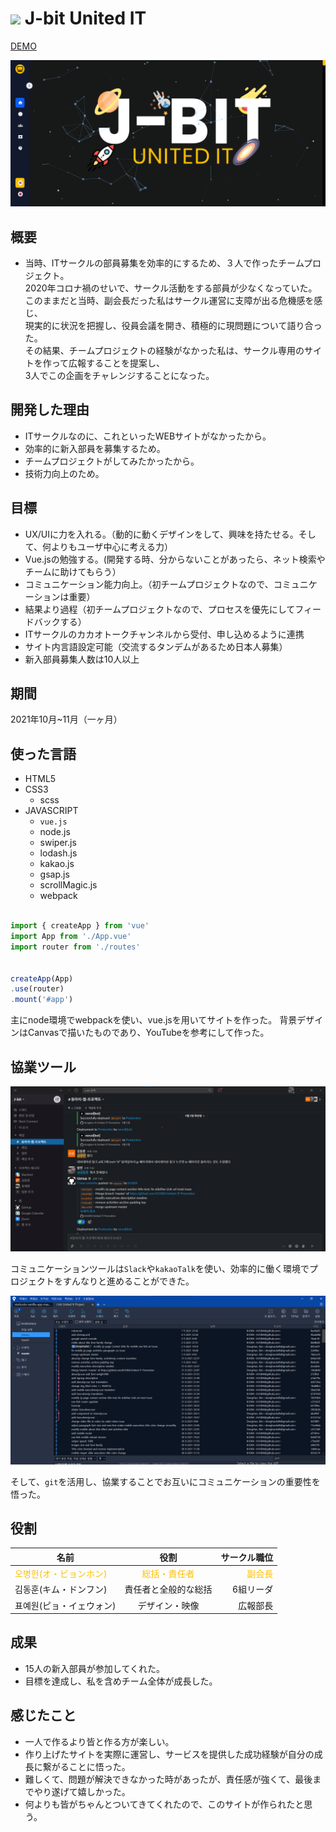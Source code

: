# <img src="https://united-it.vercel.app/caf7accdf11aa3b4df0c09b9b342e120.png" style="width:25px" /> J-bit United IT

<a href="https://united-it.vercel.app/#/" target="_blank">DEMO</a>

![screenshot](./src/assets/readme/screenshot.png)

## 概要
- 当時、ITサークルの部員募集を効率的にするため、３人で作ったチームプロジェクト。<br/>
2020年コロナ禍のせいで、サークル活動をする部員が少なくなっていた。<br/>
  このままだと当時、副会長だった私はサークル運営に支障が出る危機感を感じ、<br/>
  現実的に状況を把握し、役員会議を開き、積極的に現問題について語り合った。<br/>
  その結果、チームプロジェクトの経験がなかった私は、サークル専用のサイトを作って広報することを提案し、<br/>
  3人でこの企画をチャレンジすることになった。
  
## 開発した理由
- ITサークルなのに、これといったWEBサイトがなかったから。
- 効率的に新入部員を募集するため。
- チームプロジェクトがしてみたかったから。
- 技術力向上のため。

## 目標
- UX/UIに力を入れる。（動的に動くデザインをして、興味を持たせる。そして、何よりもユーザ中心に考える力）
- Vue.jsの勉強する。(開発する時、分からないことがあったら、ネット検索やチームに助けてもらう）
- コミュニケーション能力向上。（初チームプロジェクトなので、コミュニケーションは重要）
- 結果より過程（初チームプロジェクトなので、プロセスを優先にしてフィードバックする）
- ITサークルのカカオトークチャンネルから受付、申し込めるように連携
- サイト内言語設定可能（交流するタンデムがあるため日本人募集）
- 新入部員募集人数は10人以上

## 期間
2021年10月~11月（一ヶ月）

## 使った言語
- HTML5
- CSS3
    - scss
- JAVASCRIPT
    - `vue.js`
    - node.js
    - swiper.js
    - lodash.js
    - kakao.js 
    - gsap.js
    - scrollMagic.js
    - webpack

```javascript

import { createApp } from 'vue'
import App from './App.vue'
import router from './routes'


createApp(App)
.use(router)
.mount('#app')

```
主にnode環境でwebpackを使い、vue.jsを用いてサイトを作った。
背景デザインはCanvasで描いたものであり、YouTubeを参考にして作った。

## 協業ツール
![Slack](./src/assets/readme/Slack.png)

コミュニケーションツールは`Slack`や`kakaoTalk`を使い、効率的に働く環境でプロジェクトをすんなりと進めることができた。

![Slack](./src/assets/readme/Sourcetree.png)

そして、`git`を活用し、協業することでお互いにコミュニケーションの重要性を悟った。

## 役割
名前 | 役割 | サークル職位
--|:--:|--:
<span style="color:#fdc000">오병헌(オ・ビョンホン)</span>|<span style="color:#fdc000">総括・責任者</sapn>| <span style="color:#fdc000">副会長</span>
김동훈(キム・ドンフン) | 責任者と全般的な総括 | 6組リーダ
표예원(ピョ・イェウォン) | デザイン・映像 | 広報部長

## 成果
- 15人の新入部員が参加してくれた。
- 目標を達成し、私を含めチーム全体が成長した。

## 感じたこと
- 一人で作るより皆と作る方が楽しい。
- 作り上げたサイトを実際に運営し、サービスを提供した成功経験が自分の成長に繋がることに悟った。
- 難しくて、問題が解決できなかった時があったが、責任感が強くて、最後までやり遂げて嬉しかった。
- 何よりも皆がちゃんとついてきてくれたので、このサイトが作られたと思う。




